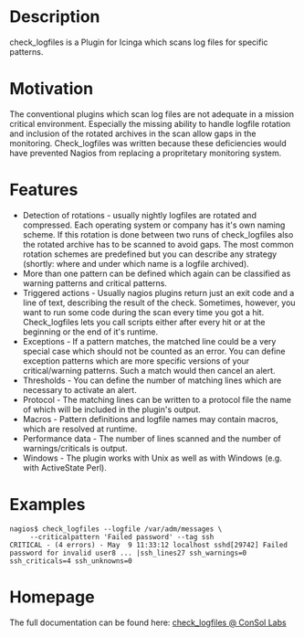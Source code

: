 Description
===========

check_logfiles is a Plugin for Icinga which scans log files for specific patterns.

Motivation
==========

The conventional plugins which scan log files are not adequate in a mission critical environment. Especially the missing ability to handle logfile rotation and inclusion of the rotated archives in the scan allow gaps in the monitoring. Check_logfiles was written because these deficiencies would have prevented Nagios from replacing a propritetary monitoring system.

Features
========

* Detection of rotations - usually nightly logfiles are rotated and compressed. Each operating system or company has it's own naming scheme. If this rotation is done between two runs of check_logfiles also the rotated archive has to be scanned to avoid gaps. The most common rotation schemes are predefined but you can describe any strategy (shortly: where and under which name is a logfile archived).
* More than one pattern can be defined which again can be classified as warning patterns and critical patterns.
* Triggered actions - Usually nagios plugins return just an exit code and a line of text, describing the result of the check. Sometimes, however, you want to run some code during the scan every time you got a hit. Check_logfiles lets you call scripts either after every hit or at the beginning or the end of it's runtime.
* Exceptions - If a pattern matches, the matched line could be a very special case which should not be counted as an error. You can define exception patterns which are more specific versions of your critical/warning patterns. Such a match would then cancel an alert.
* Thresholds - You can define the number of matching lines which are necessary to activate an alert.
* Protocol - The matching lines can be written to a protocol file the name of which will be included in the plugin's output.
* Macros - Pattern definitions and logfile names may contain macros, which are resolved at runtime.
* Performance data - The number of lines scanned and the number of warnings/criticals is output.
* Windows - The plugin works with Unix as well as with Windows (e.g. with ActiveState Perl).

Examples
========

    nagios$ check_logfiles --logfile /var/adm/messages \
         --criticalpattern 'Failed password' --tag ssh
    CRITICAL - (4 errors) - May  9 11:33:12 localhost sshd[29742] Failed password for invalid user8 ... |ssh_lines27 ssh_warnings=0 ssh_criticals=4 ssh_unknowns=0

Homepage
========
The full documentation can be found here: [check_logfiles @ ConSol Labs](http://labs.consol.de/nagios/check_logfiles)

